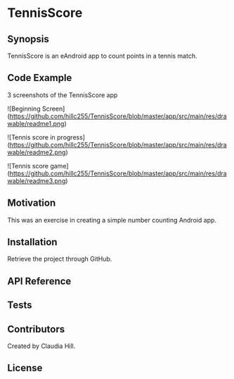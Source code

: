 # TennisScore

## Synopsis

TennisScore is an eAndroid app to count points in a tennis match.

## Code Example

3 screenshots of the TennisScore app

![Beginning Screen]
(https://github.com/hillc255/TennisScore/blob/master/app/src/main/res/drawable/readme1.png)

![Tennis score in progress]
(https://github.com/hillc255/TennisScore/blob/master/app/src/main/res/drawable/readme2.png)

![Tennis score game]
(https://github.com/hillc255/TennisScore/blob/master/app/src/main/res/drawable/readme3.png)


## Motivation

This was an exercise in creating a simple number counting Android app.

## Installation

Retrieve the project through GitHub.

## API Reference

## Tests

## Contributors

Created by Claudia Hill.

## License
